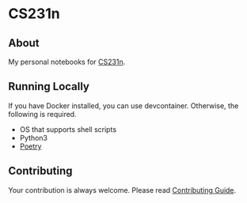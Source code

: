 # CS231n

## About

My personal notebooks for [CS231n](https://cs231n.stanford.edu/).

## Running Locally

If you have Docker installed, you can use devcontainer. Otherwise, the following is required.  

- OS that supports shell scripts
- Python3
- [Poetry](https://python-poetry.org/)

## Contributing

Your contribution is always welcome. Please read [Contributing Guide](https://github.com/rmuraix/.github/blob/main/.github/CONTRIBUTING.md).
